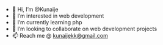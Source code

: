 - 👋 Hi, I’m @Kunaije
- 👀 I’m interested in web development
- 🌱 I’m currently learning php
- 💞️ I’m looking to collaborate on web development projects
- 📫 Reach me @ kunaijekk@gmail.com

<!---
Kunaije/Kunaije is a ✨ special ✨ repository because its `README.md` (this file) appears on your GitHub profile.
You can click the Preview link to take a look at your changes.
--->
